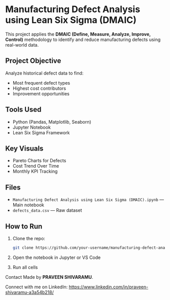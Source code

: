 # Manufacturing Defect Analysis using Lean Six Sigma (DMAIC)

This project applies the **DMAIC (Define, Measure, Analyze, Improve, Control)** methodology to identify and reduce manufacturing defects using real-world data.

##  Project Objective

Analyze historical defect data to find:
- Most frequent defect types
- Highest cost contributors
- Improvement opportunities

##  Tools Used

- Python (Pandas, Matplotlib, Seaborn)
- Jupyter Notebook
- Lean Six Sigma Framework

##  Key Visuals

- Pareto Charts for Defects
- Cost Trend Over Time
- Monthly KPI Tracking


##  Files

- `Manufacturing Defect Analysis using Lean Six Sigma (DMAIC).ipynb` — Main notebook
- `defects_data.csv` — Raw dataset


##  How to Run

1. Clone the repo:
   ```bash
   git clone https://github.com/your-username/manufacturing-defect-analysis-dmaic.git

2. Open the notebook in Jupyter or VS Code

3. Run all cells

Contact
Made by **PRAVEEN SHIVARAMU**. 

Connect with me on LinkedIn: https://www.linkedin.com/in/praveen-shivaramu-a3a54b218/
